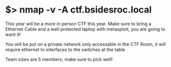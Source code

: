 # $> nmap -v -A ctf.bsidesroc.local
This year will be a more in person CTF this year. Make sure to bring a Ethernet Cable and a well protected laptop with metasploit, you are going to want it!

You will be put on a private network only accessable in the CTF Room, it will require ethernet to interfaces to the switches at the table

Team sizes are 5 members, make sure to pick well!

